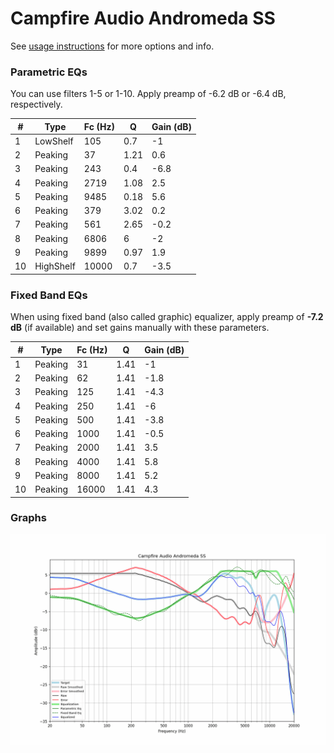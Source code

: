 # Campfire Audio Andromeda SS
See [usage instructions](https://github.com/jaakkopasanen/AutoEq#usage) for more options and info.

### Parametric EQs
You can use filters 1-5 or 1-10. Apply preamp of -6.2 dB or -6.4 dB, respectively.

|   # | Type      |   Fc (Hz) |    Q |   Gain (dB) |
|-----|-----------|-----------|------|-------------|
|   1 | LowShelf  |       105 | 0.7  |        -1   |
|   2 | Peaking   |        37 | 1.21 |         0.6 |
|   3 | Peaking   |       243 | 0.4  |        -6.8 |
|   4 | Peaking   |      2719 | 1.08 |         2.5 |
|   5 | Peaking   |      9485 | 0.18 |         5.6 |
|   6 | Peaking   |       379 | 3.02 |         0.2 |
|   7 | Peaking   |       561 | 2.65 |        -0.2 |
|   8 | Peaking   |      6806 | 6    |        -2   |
|   9 | Peaking   |      9899 | 0.97 |         1.9 |
|  10 | HighShelf |     10000 | 0.7  |        -3.5 |

### Fixed Band EQs
When using fixed band (also called graphic) equalizer, apply preamp of **-7.2 dB** (if available) and set gains manually with these parameters.

|   # | Type    |   Fc (Hz) |    Q |   Gain (dB) |
|-----|---------|-----------|------|-------------|
|   1 | Peaking |        31 | 1.41 |        -1   |
|   2 | Peaking |        62 | 1.41 |        -1.8 |
|   3 | Peaking |       125 | 1.41 |        -4.3 |
|   4 | Peaking |       250 | 1.41 |        -6   |
|   5 | Peaking |       500 | 1.41 |        -3.8 |
|   6 | Peaking |      1000 | 1.41 |        -0.5 |
|   7 | Peaking |      2000 | 1.41 |         3.5 |
|   8 | Peaking |      4000 | 1.41 |         5.8 |
|   9 | Peaking |      8000 | 1.41 |         5.2 |
|  10 | Peaking |     16000 | 1.41 |         4.3 |

### Graphs
![](./Campfire%20Audio%20Andromeda%20SS.png)
